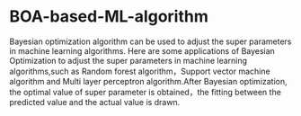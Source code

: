 # BOA-based-ML-algorithm
Bayesian optimization algorithm can be used to adjust the super parameters in machine learning algorithms. Here  are some applications of Bayesian Optimization to adjust the super parameters in machine learning algorithms,such as Random forest algorithm，Support vector machine algorithm and Multi layer perceptron algorithm.After Bayesian optimization, the optimal value of super parameter is obtained，the fitting between the predicted value and the actual value is drawn.
